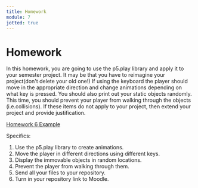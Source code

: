 ```yaml
---
title: Homework
module: 7
jotted: true
---
```


# Homework

In this homework, you are going to use the p5.play library and apply it to your semester project.  It may be that you have to reimagine your project(don't delete your old one!) If using the keyboard the player should move in the appropriate direction and change animations depending on what key is pressed.  You should also print out your static objects randomly.  This time, you should prevent your player from walking through the objects (i.e.collisions).  If these items do not apply to your project, then extend your project and provide justification.

<a href="https://github.com/Montana-Media-Arts/220_CreativeCoding2-Spring2022-Samples/tree/main/Homework%206" target="_blank">Homework 6 Example</a>

Specifics:

1. Use the p5.play library to create animations.
2. Move the player in different directions using different keys.
3. Display the immovable objects in random locations.
4. Prevent the player from walking through them.
5. Send all your files to your repository.
6. Turn in your repository link to Moodle.

